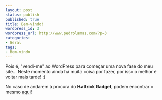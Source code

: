 ```yaml
---
layout: post
status: publish
published: true
title: Bem-vindo!
wordpress_id: 3
wordpress_url: http://www.pedrolamas.com/?p=3
categories:
- Geral
tags:
- Bem-vindo
---
```

Pois é, "vendi-me" ao WordPress para começar uma nova fase do meu site... Neste momento ainda há muita coisa por fazer, por isso o melhor é voltar mais tarde! :)

No caso de andarem à procura do **Hattrick Gadget**, podem encontrar o mesmo [aqui](/wp-admin/hattrick.aspx "Hattrick Gadget")!
